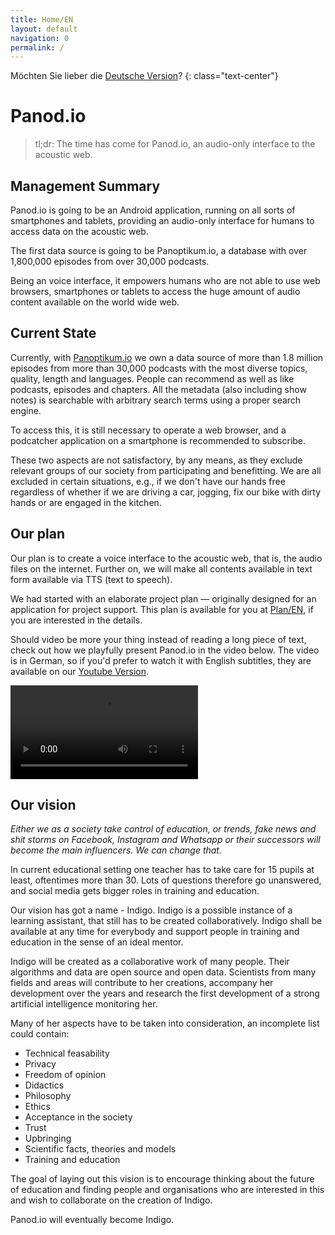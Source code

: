 ```yaml
---
title: Home/EN
layout: default
navigation: 0
permalink: /
---
```


Möchten Sie lieber die [Deutsche Version](/home_de)?
{: class="text-center"}

# Panod.io

> tl;dr: The time has come for Panod.io, an audio-only interface to the acoustic web.


## Management Summary

Panod.io is going to be an Android application, running on all sorts of smartphones and tablets,
providing an audio-only interface for humans to access data on the acoustic web.

The first data source is going to be Panoptikum.io, a database with over 1,800,000 episodes from over
30,000 podcasts.

Being an voice interface, it empowers humans who are not able to use web browsers, smartphones
or tablets to access the huge amount of audio content available on the world wide web.

## Current State

Currently, with [Panoptikum.io](https://panoptikum.io) we own a data source of more than 1.8 million episodes from more than 30,000 podcasts with the most diverse topics, quality, length and languages. People can recommend as well as like podcasts, episodes and chapters. All the metadata (also including show notes) is searchable with arbitrary search terms using a proper search engine.

To access this, it is still necessary to operate a web browser, and a podcatcher application on a smartphone is recommended to subscribe.

These two aspects are not satisfactory, by any means, as they exclude relevant groups of our society from participating and benefitting. We are all excluded in certain situations, e.g., if we don't have our hands free regardless of whether if we are driving a car, jogging, fix our bike with dirty hands or are engaged in the kitchen.

## Our plan

Our plan is to create a voice interface to the acoustic web, that is, the audio files on the internet. Further on, we will make all contents available in text form available via TTS (text to speech).

We had started with an elaborate project plan — originally designed for an application for project support. This plan is available for you at [Plan/EN](/plan_en), if you are interested in the details.

Should video be more your thing instead of reading a long piece of text, check out how we playfully present Panod.io in the video below.
The video is in German, so if you'd prefer to watch it with English subtitles, they are available
on our [Youtube Version](https://www.youtube.com/embed/6qM2ztyehzc?cc_lang_pref=en&cc_load_policy=1&hl=en).

<video controls>
  <source src="/video/intro.mp4" type="video/mp4">
  I'm sorry; your browser doesn't support HTML5 video in WebM with VP8/VP9 or MP4 with H.264.
</video>

## Our vision

*Either we as a society take control of education, or trends, fake news and shit storms on Facebook, Instagram and Whatsapp or their successors will become the main influencers. We can change that.*

In current educational setting one teacher has to take care for 15 pupils at least, oftentimes more
than 30. Lots of questions therefore go unanswered, and social media gets bigger roles in training and
education.

Our vision has got a name - Indigo. Indigo is a possible instance of a learning assistant, that still has
to be created collaboratively. Indigo shall be available at any time for everybody and support people
in training and education in the sense of an ideal mentor.

Indigo will be created as a collaborative work of many people. Their algorithms and data are open source
 and open data. Scientists from many fields and areas will contribute to her creations, accompany her development over the years and research the first development of a strong artificial intelligence monitoring her.

Many of her aspects have to be taken into consideration, an incomplete list could contain:

 * Technical feasability
 * Privacy
 * Freedom of opinion
 * Didactics
 * Philosophy
 * Ethics
 * Acceptance in the society
 * Trust
 * Upbringing
 * Scientific facts, theories and models
 * Training and education

The goal of laying out this vision is to encourage thinking about the future of education and finding people
and organisations who are interested in this and wish to collaborate on the creation of Indigo.

Panod.io will eventually become Indigo.
